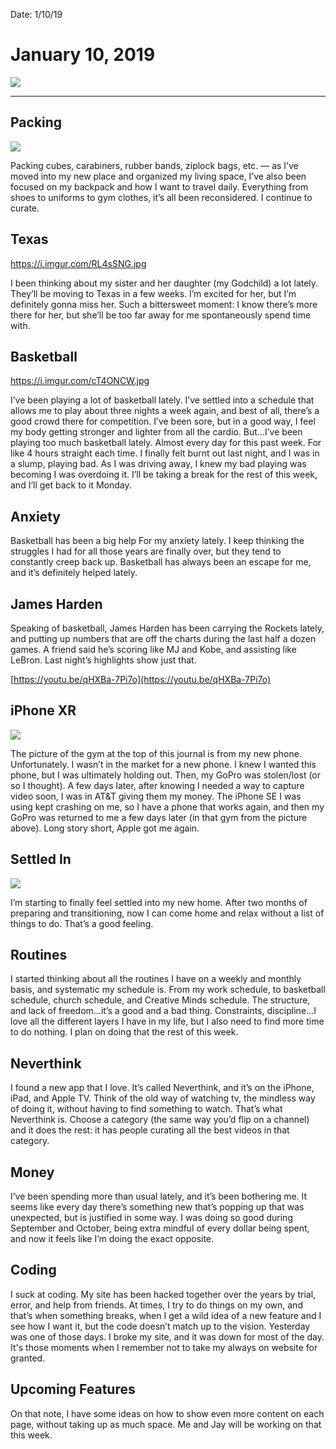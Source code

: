 Date: 1/10/19

# January 10, 2019

![](https://i.imgur.com/jsXtMxG.jpg)

---- 

## Packing

![](https://cdn.shopify.com/s/files/1/1089/8530/products/A30SmallNWSky_2_1024x1024.jpg?v=1535664199)

Packing cubes, carabiners, rubber bands, ziplock bags, etc. — as I’ve moved into my new place and organized my living space, I’ve also been focused on my backpack and how I want to travel daily. Everything from shoes to uniforms to gym clothes, it’s all been reconsidered. I continue to curate.

## Texas

https://i.imgur.com/RL4sSNG.jpg

I been thinking about my sister and her daughter (my Godchild) a lot lately. They’ll be moving to Texas in a few weeks. I’m excited for her, but I’m definitely gonna miss her. Such a bittersweet moment: I know there’s more there for her, but she’ll be too far away for me spontaneously spend time with.

## Basketball

https://i.imgur.com/cT4ONCW.jpg

I’ve been playing a lot of basketball lately. I’ve settled into a schedule that allows me to play about three nights a week again, and best of all, there’s a good crowd there for competition. I’ve been sore, but in a good way, I feel my body getting stronger and lighter from all the cardio. But...I’ve been playing too much basketball lately. Almost every day for this past week. For like 4 hours straight each time. I finally felt burnt out last night, and I was in a slump, playing bad. As I was driving away, I knew my bad playing was becoming I was overdoing it. I’ll be taking a break for the rest of this week, and I’ll get back to it Monday.

## Anxiety

Basketball has been a big help For my anxiety lately. I keep thinking the struggles I had for all those years are finally over, but they tend to constantly creep back up. Basketball has always been an escape for me, and it’s definitely helped lately.

## James Harden

Speaking of basketball, James Harden has been carrying the Rockets lately, and putting up numbers that are off the charts during the last half a dozen games. A friend said he’s scoring like MJ and Kobe, and assisting like LeBron. Last night’s highlights show just that.

[https://youtu.be/qHXBa-7Pi7o](https://youtu.be/qHXBa-7Pi7o)

## iPhone XR

![](https://www.reliancedigital.in/wp-content/uploads/2018/10/iPhone_XR_blue-64GB-128GB.jpg)

The picture of the gym at the top of this journal is from my new phone. Unfortunately. I wasn’t in the market for a new phone. I knew I wanted this phone, but I was ultimately holding out. Then, my GoPro was stolen/lost (or so I thought). A few days later, after knowing I needed a way to capture video soon, I was in AT&T giving them my money. The iPhone SE I was using kept crashing on me, so I have a phone that works again, and then my GoPro was returned to me a few days later (in that gym from the picture above). Long story short, Apple got me again.

## Settled In

![](https://i.imgur.com/UdVgC25.jpg)

I’m starting to finally feel settled into my new home. After two months of preparing and transitioning, now I can come home and relax without a list of things to do. That’s a good feeling.

## Routines

I started thinking about all the routines I have on a weekly and monthly basis, and systematic my schedule is. From my work schedule, to basketball schedule, church schedule, and Creative Minds schedule. The structure, and lack of freedom...it’s a good and a bad thing. Constraints, discipline...I love all the different layers I have in my life, but I also need to find more time to do nothing. I plan on doing that the rest of this week.

## Neverthink

I found a new app that I love. It’s called Neverthink, and it’s on the iPhone, iPad, and Apple TV. Think of the old way of watching tv, the mindless way of doing it, without having to find something to watch. That’s what Neverthink is. Choose a category (the same way you’d flip on a channel) and it does the rest: it has people curating all the best videos in that category.

## Money

I’ve been spending more than usual lately, and it’s been bothering me. It seems like every day there’s something new that’s popping up that was unexpected, but is justified in some way. I was doing so good during September and October, being extra mindful of every dollar being spent, and now it feels like I’m doing the exact opposite.

## Coding

I suck at coding. My site has been hacked together over the years by trial, error, and help from friends. At times, I try to do things on my own, and that’s when something breaks, when I get a wild idea of a new feature and I see how I want it, but the code doesn’t match up to the vision. Yesterday was one of those days. I broke my site, and it was down for most of the day. It's those moments when I remember not to take my always on website for granted.

## Upcoming Features

On that note, I have some ideas on how to show even more content on each page, without taking up as much space. Me and Jay will be working on that this week.
